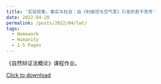 ```yaml
---
title: '实验现象，事实与社会：由《利维坦与空气泵》引发的若干思考'
date: 2022-04-20
permalink: /posts/2022/04/lwt/
tags:
  - Homework
  - Humanity
  - 1-5 Pages
---
```


《自然辩证法概论》课程作业。

[Click to download](/files/hw/lwt.pdf)

